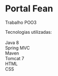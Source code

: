 # Portal Fean
Trabalho POO3

Tecnologias utilizadas:</br></br>
Java 8</br>
Spring MVC</br>
Maven</br>
Tomcat 7</br>
HTML</br>
CSS
